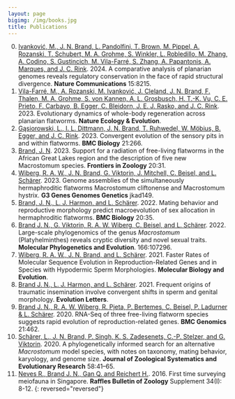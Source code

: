 ```yaml
---
layout: page
bigimg: /img/books.jpg	 
title: Publications
---
```

0. [Ivanković, M., J. N. Brand, L. Pandolfini, T. Brown, M. Pippel, A. Rozanski, T. Schubert, M. A. Grohme, S. Winkler, L. Robledillo, M. Zhang, A. Codino, S. Gustincich, M. Vila-Farré, S. Zhang, A. Papantonis, A. Marques, and J. C. Rink](https://doi.org/10.1038/s41467-024-52380-9). 2024. A comparative analysis of planarian genomes reveals regulatory conservation in the face of rapid structural divergence. **Nature Communications** 15:8215.
0. [Vila-Farré, M., A. Rozanski, M. Ivanković, J. Cleland, J. N. Brand, F. Thalen, M. A. Grohme, S. von Kannen, A. L. Grosbusch, H. T.-K. Vu, C. E. Prieto, F. Carbayo, B. Egger, C. Bleidorn, J. E. J. Rasko, and J. C. Rink](https://www.nature.com/articles/s41559-023-02221-7). 2023. Evolutionary dynamics of whole-body regeneration across planarian flatworms. **Nature Ecology & Evolution**.
0. [Gąsiorowski, L., I. L. Dittmann, J. N. Brand, T. Ruhwedel, W. Möbius, B. Egger, and J. C. Rink](https://doi.org/10.1186/s12915-023-01768-y). 2023. Convergent evolution of the sensory pits in and within flatworms. **BMC Biology** 21:266.
0. [Brand, J. N](https://frontiersinzoology.biomedcentral.com/articles/10.1186/s12983-023-00509-9#Sec10). 2023. Support for a radiation of free-living flatworms in the African Great Lakes region and the description of five new Macrostomum species. **Frontiers in Zoology** 20:31.
0. [Wiberg, R. A. W., J. N. Brand, G. Viktorin, J. Mitchell, C. Beisel, and L. Schärer](https://doi.org/10.1093/g3journal/jkad149). 2023. Genome assemblies of the simultaneously hermaphroditic flatworms Macrostomum cliftonense and Macrostomum hystrix. **G3 Genes Genomes Genetics** jkad149.
0. [Brand, J. N., L. J. Harmon, and L. Schärer](/papers/brand2022.pdf). 2022. Mating behavior and reproductive morphology predict macroevolution of sex allocation in hermaphroditic flatworms. **BMC Biology** 20:35.
0. [Brand J. N., G. Viktorin, R. A. W. Wiberg, C. Beisel, and L. Schärer](/papers/brand2022b.pdf). 2022. Large-scale phylogenomics of the genus *Macrostomum* (Platyhelminthes) reveals cryptic diversity and novel sexual traits. **Molecular Phylogenetics and Evolution**. 166:107296.
0. [Wiberg, R. A. W., J. N. Brand, and L. Schärer](/papers/wiberg2022.pdf). 2021. Faster Rates of Molecular Sequence Evolution in Reproduction-Related Genes and in Species with Hypodermic Sperm Morphologies. **Molecular Biology and Evolution**.
0. [Brand J. N., L. J. Harmon, and L. Schärer](/papers/brand2021.pdf). 2021. Frequent origins of traumatic insemination involve convergent shifts in sperm and genital morphology. **Evolution Letters**.
0. [Brand J. N., R. A. W. Wiberg, R. Pjeta, P. Bertemes, C. Beisel, P. Ladurner & L. Schärer](/papers/brand2020.pdf). 2020. RNA-Seq of three free-living flatworm species suggests rapid evolution of reproduction-related genes. **BMC Genomics** 21:462.
0. [Schärer, L., J. N. Brand, P. Singh, K. S. Zadesenets, C.-P. Stelzer, and G. Viktorin](/papers/scharer2020.pdf). 2020. A phylogenetically informed search for an alternative *Macrostomum* model species, with notes on taxonomy, mating behavior, karyology, and genome size. **Journal of Zoological Systematics and Evolutionary Research** 58:41–65.
0. [Neves R., Brand J. N., Gan Q. and Reichert H.](/papers/neves2016.pdf). 2016. First time surveying meiofauna in Singapore. **Raffles Bulletin of Zoology** Supplement 34(I): 8-12.
{: reversed="reversed"}
